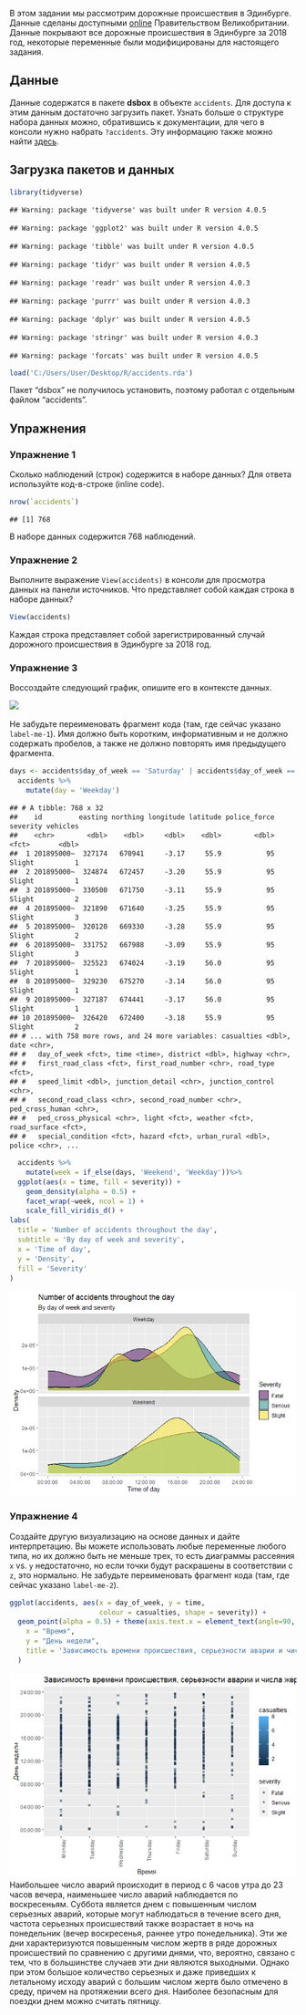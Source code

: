 В этом задании мы рассмотрим дорожные происшествия в Эдинбурге. Данные
сделаны доступными
[online](https://data.gov.uk/dataset/cb7ae6f0-4be6-4935-9277-47e5ce24a11f/road-safety-data/datafile/36f1658e-b709-47e7-9f56-cca7aefeb8fe/preview)
Правительством Великобритании. Данные покрывают все дорожные
происшествия в Эдинбурге за 2018 год, некоторые переменные были
модифицированы для настоящего задания.

Данные
------

Данные содержатся в пакете **dsbox** в объекте `accidents`. Для доступа
к этим данным достаточно загрузить пакет. Узнать больше о структуре
набора данных можно, обратившись к документации, для чего в консоли
нужно набрать `?accidents`. Эту информацию также можно найти
[здесь](https://rstudio-education.github.io/dsbox/reference/accidents.html).

Загрузка пакетов и данных
-------------------------

``` r
library(tidyverse)
```

    ## Warning: package 'tidyverse' was built under R version 4.0.5

    ## Warning: package 'ggplot2' was built under R version 4.0.5

    ## Warning: package 'tibble' was built under R version 4.0.5

    ## Warning: package 'tidyr' was built under R version 4.0.5

    ## Warning: package 'readr' was built under R version 4.0.3

    ## Warning: package 'purrr' was built under R version 4.0.3

    ## Warning: package 'dplyr' was built under R version 4.0.5

    ## Warning: package 'stringr' was built under R version 4.0.3

    ## Warning: package 'forcats' was built under R version 4.0.5

``` r
load('C:/Users/User/Desktop/R/accidents.rda')
```

Пакет “dsbox” не получилось установить, поэтому работал с отдельным
файлом “accidents”.

Упражнения
----------

### Упражнение 1

Сколько наблюдений (строк) содержится в наборе данных? Для ответа
используйте код-в-строке (inline code).

``` r
nrow(`accidents`)
```

    ## [1] 768

В наборе данных содержится 768 наблюдений.

### Упражнение 2

Выполните выражение `View(accidents)` в консоли для просмотра данных на
панели источников. Что представляет собой каждая строка в наборе данных?

``` r
View(accidents)
```

Каждая строка представляет собой зарегистрированный случай дорожного
происшествия в Эдинбурге за 2018 год.

### Упражнение 3

Воссоздайте следующий график, опишите его в контексте данных.

![](accidents-task.png)

Не забудьте переименовать фрагмент кода (там, где сейчас указано
`label-me-1`). Имя должно быть коротким, информативным и не должно
содержать пробелов, а также не должно повторять имя предыдущего
фрагмента.

``` r
days <- accidents$day_of_week == 'Saturday' | accidents$day_of_week == 'Sunday'
  accidents %>%
    mutate(day = 'Weekday')
```

    ## # A tibble: 768 x 32
    ##    id         easting northing longitude latitude police_force severity vehicles
    ##    <chr>        <dbl>    <dbl>     <dbl>    <dbl>        <dbl> <fct>       <dbl>
    ##  1 201895000~  327174   670941     -3.17     55.9           95 Slight          1
    ##  2 201895000~  324874   672457     -3.20     55.9           95 Slight          1
    ##  3 201895000~  330500   671750     -3.11     55.9           95 Slight          2
    ##  4 201895000~  321890   671640     -3.25     55.9           95 Slight          3
    ##  5 201895000~  320120   669330     -3.28     55.9           95 Slight          2
    ##  6 201895000~  331752   667988     -3.09     55.9           95 Slight          3
    ##  7 201895000~  325523   674024     -3.19     56.0           95 Slight          1
    ##  8 201895000~  329230   675270     -3.14     56.0           95 Slight          1
    ##  9 201895000~  327187   674441     -3.17     56.0           95 Slight          1
    ## 10 201895000~  326420   672400     -3.18     55.9           95 Slight          2
    ## # ... with 758 more rows, and 24 more variables: casualties <dbl>, date <chr>,
    ## #   day_of_week <fct>, time <time>, district <dbl>, highway <chr>,
    ## #   first_road_class <fct>, first_road_number <chr>, road_type <fct>,
    ## #   speed_limit <dbl>, junction_detail <chr>, junction_control <chr>,
    ## #   second_road_class <chr>, second_road_number <chr>, ped_cross_human <chr>,
    ## #   ped_cross_physical <chr>, light <fct>, weather <fct>, road_surface <fct>,
    ## #   special_condition <fct>, hazard <fct>, urban_rural <dbl>, police <chr>, ...

``` r
  accidents %>%
    mutate(week = if_else(days, 'Weekend', 'Weekday'))%>%
  ggplot(aes(x = time, fill = severity)) + 
    geom_density(alpha = 0.5) +
    facet_wrap(~week, ncol = 1) +
    scale_fill_viridis_d() +
labs(
  title = 'Number of accidents throughout the day',
  subtitle = 'By day of week and severity',
  x = 'Time of day',
  y = 'Density',
  fill = 'Severity'
)
```

![](hw-03_files/figure-markdown_github/accidents_graphic_1-1.png)

### Упражнение 4

Создайте другую визуализацию на основе данных и дайте интерпретацию. Вы
можете использовать любые переменные любого типа, но их должно быть не
меньше трех, то есть диаграммы рассеяния `x` vs. `y` недостаточно, но
если точки будут раскрашены в соответствии с `z`, это нормально. Не
забудьте переименовать фрагмент кода (там, где сейчас указано
`label-me-2`).

``` r
ggplot(accidents, aes(x = day_of_week, y = time, 
                      colour = casualties, shape = severity)) +
  geom_point(alpha = 0.5) + theme(axis.text.x = element_text(angle=90, hjust=1))+ labs(
    x = "Время",
    y = "День недели",
    title = 'Зависимость времени происшествия, серьезности аварии и числа жертв от дня недели'
  )
```

![](hw-03_files/figure-markdown_github/accidents_graphic_2-1.png)
Наибольшее число аварий происходит в период с 6 часов утра до 23 часов
вечера, наименьшее число аварий наблюдается по воскресеньям. Суббота
является днем с повышенным числом серьезных аварий, которые могут
наблюдаться в течение всего дня, частота серьезных происшествий также
возрастает в ночь на понедельник (вечер воскресенья, раннее утро
понедельника). Эти же дни характеризуются повышенным числом жертв в ряде
дорожных происшествий по сравнению с другими днями, что, вероятно,
связано с тем, что в большинстве случаев эти дни являются выходными.
Однако при этом большое количество серьезных и даже приведших к
летальному исходу аварий с большим числом жертв было отмечено в среду,
причем на протяжении всего дня. Наиболее безопасным для поездки днем
можно считать пятницу.
